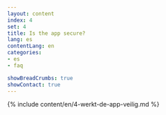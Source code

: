 ```yaml
---
layout: content
index: 4
set: 4
title: Is the app secure?
lang: es
contentLang: en
categories:
- es
- faq

showBreadCrumbs: true
showContact: true
---
```

{% include content/en/4-werkt-de-app-veilig.md %}
